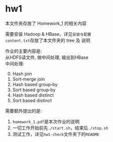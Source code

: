 # hw1
本文件夹存放了 Homework_1 的相关内容

需要安装 Hadoop & HBase，详见`安装与配置`  
`content.txt`存放了本文件夹的 tree 及 说明

作业的主要内容是:  
从HDFS读文件, 做中间处理, 输出到HBase  
中间处理: 

0. Hash join
1. Sort‐merge join
2. Hash based group‐by
3. Sort based group‐by
4. Hash based distinct
5. Sort based distinct

需要额外提出的是:

1. `homework_1.pdf`是本次作业的说明
2. 一切工作开始前先`./start.sh`，结束后`./stop.sh`
3. 测试工作，详见`hw1-check`文件夹下的`README`
